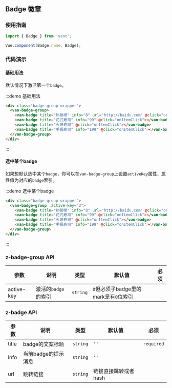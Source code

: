 <style>
.demo-badge {
  .badge-group-wrapper {
    padding: 30px 20px;
    background-color: #fff;
  }

  .van-badge-group {
    margin: 0 auto;
  }
}
</style>

<script>
  export default {
    data() {
      return {
        activeKey: '2'
      };
    },
    methods: {
      onItemClick(e, data) {
        this.activeKey = data.mark;
      }
    }
  };
</script>

## Badge 徽章

### 使用指南
``` javascript
import { Badge } from 'vant';

Vue.component(Badge.name, Badge);
```

### 代码演示

#### 基础用法

默认情况下激活第一个`badge`。

:::demo 基础用法
```html
<div class="badge-group-wrapper">
  <van-badge-group>
    <van-badge title="热销榜" info="8" url="http://baidu.com" @click="onItemClick"></van-badge>
    <van-badge title="花式寿司" info="99" @click="onItemClick"></van-badge>
    <van-badge title="火炽寿司" @click="onItemClick"></van-badge>
    <van-badge title="手握寿司" info="199" @click="onItemClick"></van-badge>
  </van-badge-group>
</div>
```
:::

#### 选中某个badge

如果想默认选中某个`badge`，你可以在`van-badge-group`上设置`activeKey`属性，属性值为对应的`badge`索引。

:::demo 选中某个badge
```html
<div class="badge-group-wrapper">
  <van-badge-group :active-key="2">
    <van-badge title="热销榜" info="8" url="http://baidu.com" @click="onItemClick"></van-badge>
    <van-badge title="花式寿司" info="99" @click="onItemClick"></van-badge>
    <van-badge title="火炽寿司" @click="onItemClick"></van-badge>
    <van-badge title="手握寿司" info="199" @click="onItemClick"></van-badge>
  </van-badge-group>
</div>
```
:::

### z-badge-group API

| 参数       | 说明      | 类型       | 默认值       | 必须      |
|-----------|-----------|-----------|-------------|-------------|
| active-key | 激活的`badge`的索引 | `string`  | `0`但必须子badge里的mark是有`0`位索引 |           |


### z-badge API
| 参数       | 说明      | 类型       | 默认值       | 必须       |
|-----------|-----------|-----------|-------------|-------------|
| title | badge的文案标题 | `string`  | `''`          | `required`          |
| info | 当前badge的提示消息 | `string`  | `''`         |           |
| url | 跳转链接 | `string`  | 链接直接跳转或者hash          |           |

